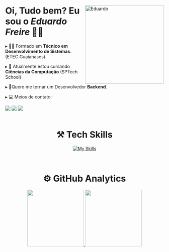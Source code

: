 <div>
  <img align="right" alt="Eduardo" height="250em" width="250em" src="https://th.bing.com/th/id/R.fe4c439f3a1be55b255b19718bd01c52?rik=mFp%2bYyHDarpZgg&riu=http%3a%2f%2fbestanimations.com%2fComputers%2ffunny-computer-animated-gif-29.gif&ehk=9t3en429f6tZFspI0eGY9lxbyLoV6BszyXVqZqchDN0%3d&risl=&pid=ImgRaw&r=0">

  <h1 align="left">Oi, Tudo bem? Eu sou o <i>Eduardo Freire</i> 👨‍💻</h1>
  <div align="left">
    <p> ▸ 👨‍🎓 Formado em <b>Técnico em Desenvolvimento de Sistemas</b>. (ETEC Guaianases)</p>
    <p> ▸ 📌 Atualmente estou cursando <b>Ciências da Computação</b> (SPTech School)</p>
    <p> ▸ 📌Quero me tornar um Desenvolvedor <b>Backend</b>. </p>
    <p> ▸ 💻 Meios de contato: </p>
     <div align="left">
        <a href="https://www.instagram.com/_dus0usa/" target="_blank"><img src="https://img.shields.io/badge/Instagram-E4405F?style=for-the-badge&logo=instagram&logoColor=white" target="_blank"></a>
        <a href="https://www.linkedin.com/in/edu-sousa/" target="_blank"><img src="https://img.shields.io/badge/LinkedIn-0077B5?style=for-the-badge&logo=linkedin&logoColor=white" target="_blank"></a>
        <a href="mailto:contato.edusousa1@gmail.com"><img src="https://img.shields.io/badge/-Gmail-%23333?style=for-the-badge&logo=gmail&logoColor=white" target="_blank"></a>
    </div>
  </div>
</div>

<br>

<div align="center">
  
  <h1> <b> ⚒ Tech Skills </b> </h1>
  
  [![My Skills](https://skillicons.dev/icons?i=js,html,css,bootstrap,figma,git,github,idea,java,linux,mysql,nodejs,php,py,r&perline=5)](https://skillicons.dev)
  
</div>

<br>

<div align="center">
  <h1> <b> ⚙️ GitHub Analytics </b> </h1>
  <a href="https://github.com/eduufreire">
  <img height="180em" src="https://github-readme-stats.vercel.app/api?username=eduufreire&show_icons=true&theme=radical&include_all_commits=true&count_private=true"/>
  <img height="180em" src="https://github-readme-stats.vercel.app/api/top-langs/?username=eduufreire&layout=compact&langs_count=7&theme=radical"/></a>
</div>
